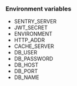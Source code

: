 ### Environment variables

* SENTRY_SERVER 
* JWT_SECRET
* ENVIRONMENT
* HTTP_ADDR
* CACHE_SERVER
* DB_USER
* DB_PASSWORD
* DB_HOST
* DB_PORT
* DB_NAME